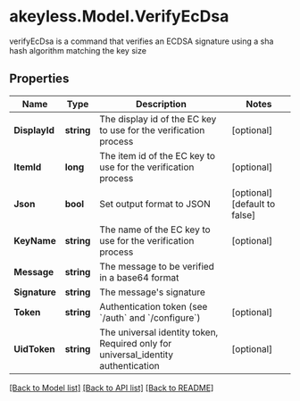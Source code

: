 # akeyless.Model.VerifyEcDsa
verifyEcDsa is a command that verifies an ECDSA signature using a sha hash algorithm matching the key size

## Properties

Name | Type | Description | Notes
------------ | ------------- | ------------- | -------------
**DisplayId** | **string** | The display id of the EC key to use for the verification process | [optional] 
**ItemId** | **long** | The item id of the EC key to use for the verification process | [optional] 
**Json** | **bool** | Set output format to JSON | [optional] [default to false]
**KeyName** | **string** | The name of the EC key to use for the verification process | [optional] 
**Message** | **string** | The message to be verified in a base64 format | 
**Signature** | **string** | The message&#39;s signature | 
**Token** | **string** | Authentication token (see &#x60;/auth&#x60; and &#x60;/configure&#x60;) | [optional] 
**UidToken** | **string** | The universal identity token, Required only for universal_identity authentication | [optional] 

[[Back to Model list]](../README.md#documentation-for-models) [[Back to API list]](../README.md#documentation-for-api-endpoints) [[Back to README]](../README.md)

